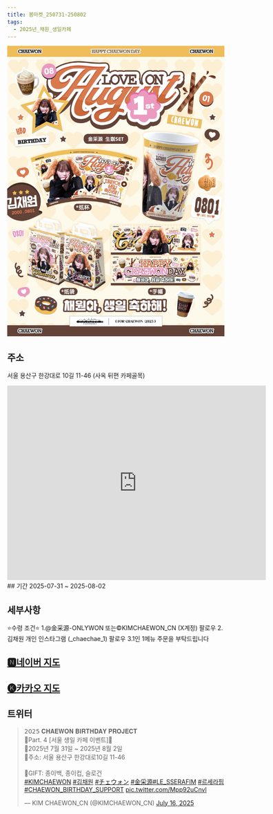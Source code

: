 ```yaml
---
title: 봄마켓_250731-250802
tags:
  - 2025년_채원_생일카페
---
```

<img src="assets/GwDxOHCWUAAGxuX.jpg">


## 주소
서울 용산구 한강대로 10길 11-46
(사옥 뒤편 카페골목)

<iframe src="https://www.google.com/maps/embed?pb=!1m18!1m12!1m3!1d3164.2970581765026!2d126.96214481335335!3d37.52449422641836!2m3!1f0!2f0!3f0!3m2!1i1024!2i768!4f13.1!3m3!1m2!1s0x357ca1001fe68df5%3A0x90b7ac7caf487d32!2z67SE66eI7LyT!5e0!3m2!1sko!2skr!4v1741355979318!5m2!1sko!2skr" width="600" height="450" style="border:0;" allowfullscreen="" loading="lazy" referrerpolicy="no-referrer-when-downgrade"></iframe>
## 기간
2025-07-31 ~ 2025-08-02

## 세부사항
⭐수령 조건⭐
1.@金采源-ONLYWON 또는©️KIMCHAEWON_CN (X계정) 팔로우
2.김채원 개인 인스타그램 (_chaechae_1) 팔로우
3.1인 1메뉴 주문을 부탁드립니다


## [🅽네이버 지도](https://naver.me/57VF1v1U)
## [🅚카카오 지도](https://place.map.kakao.com/1930772908)
## 트위터 
<blockquote class="twitter-tweet"><p lang="ko" dir="ltr">𝟤𝟢𝟤𝟧 𝐂𝐇𝐀𝐄𝐖𝐎𝐍 𝐁𝐈𝐑𝐓𝐇𝐃𝐀𝐘 𝐏𝐑𝐎𝐉𝐄𝐂𝐓<br>
🥤Part. 4 [서울 생일 카페 이벤트]🥤<br>
🍪2025년 7월 31일 ~ 2025년 8월 2일<br>
📍주소: 서울 용산구 한강대로10길 11-46<br>
<br>
🎁GIFT: 종이백, 종이컵, 슬로건
<br><a href="https://twitter.com/hashtag/KIMCHAEWON?src=hash&amp;ref_src=twsrc%5Etfw">#KIMCHAEWON</a> <a href="https://twitter.com/hashtag/%EA%B9%80%EC%B1%84%EC%9B%90?src=hash&amp;ref_src=twsrc%5Etfw">#김채원</a> <a href="https://twitter.com/hashtag/%E3%83%81%E3%82%A7%E3%82%A6%E3%82%A9%E3%83%B3?src=hash&amp;ref_src=twsrc%5Etfw">#チェウォン</a> <a href="https://twitter.com/hashtag/%E9%87%91%E9%87%87%E6%BA%90?src=hash&amp;ref_src=twsrc%5Etfw">#金采源</a><a href="https://twitter.com/hashtag/LE_SSERAFIM?src=hash&amp;ref_src=twsrc%5Etfw">#LE_SSERAFIM</a> <a href="https://twitter.com/hashtag/%EB%A5%B4%EC%84%B8%EB%9D%BC%ED%95%8C?src=hash&amp;ref_src=twsrc%5Etfw">#르세라핌</a> <a href="https://twitter.com/hashtag/CHAEWON_BIRTHDAY_SUPPORT?src=hash&amp;ref_src=twsrc%5Etfw">#CHAEWON_BIRTHDAY_SUPPORT</a> <a href="https://twitter.com/KIMCHAEWON_CN/status/1945820289755230276">pic.twitter.com/Mpp92uCnvl</a></p>&mdash; KIM CHAEWON_CN (@KIMCHAEWON_CN) <a href="https://twitter.com/KIMCHAEWON_CN/status/1945820289755230276">July 16, 2025</a></blockquote> <script async src="https://platform.twitter.com/widgets.js" charset="utf-8"></script>
